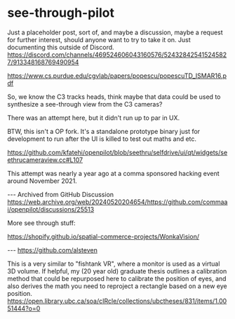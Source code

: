 # see-through-pilot

Just a placeholder post, sort of, and maybe a discussion, maybe a request for further interest, should anyone want to try to take it on. Just documenting this outside of Discord. https://discord.com/channels/469524606043160576/524328425415245827/913348168769490954

https://www.cs.purdue.edu/cgvlab/papers/popescu/popescuTD_ISMAR16.pdf

So, we know the C3 tracks heads, think maybe that data could be used to synthesize a see-through view from the C3 cameras?

There was an attempt here, but it didn't run up to par in UX.

BTW, this isn't a OP fork. It's a standalone prototype binary just for development to run after the UI is killed to test out maths and etc.

https://github.com/kfatehi/openpilot/blob/seethru/selfdrive/ui/qt/widgets/seethrucameraview.cc#L107

This attempt was nearly a year ago at a comma sponsored hacking event around November 2021.

--- Archived from GitHub Discussion https://web.archive.org/web/20240520204654/https://github.com/commaai/openpilot/discussions/25513

More see through stuff:

https://shopify.github.io/spatial-commerce-projects/WonkaVision/

--- https://github.com/alsteven

This is a very similar to "fishtank VR", where a monitor is used as a virtual 3D volume. If helpful, my (20 year old) graduate thesis outlines a calibration method that could be repurposed here to calibrate the position of eyes, and also derives the math you need to reproject a rectangle based on a new eye position. https://open.library.ubc.ca/soa/cIRcle/collections/ubctheses/831/items/1.0051444?o=0  
